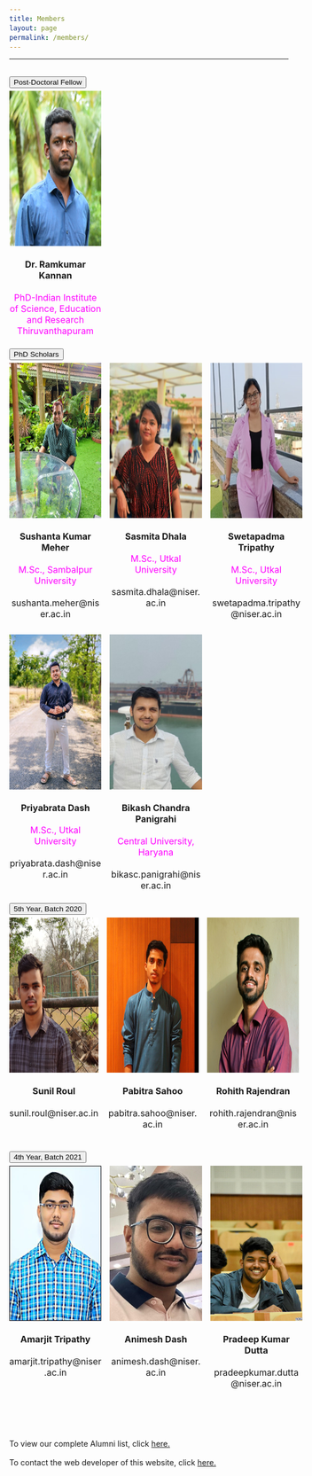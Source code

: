 ```yaml
---
title: Members
layout: page
permalink: /members/
---
```

<style>
    .img_cont {
        display: flex;
        width: 100%;
        justify-content: space-between;
        flex-direction: row;
    }
    .img_item {
        width: 33%;
        align-items: center;
        padding: 5px 15px 5px 0px;
    }
    img {
        height: 280px;
        width: 100%;
    }
    .item_data {
        width: 100%;
        font-size: 16px;
        text-align: center;
    }
    @media (max-width: 768px)
    {
    .img_cont {
        display: flex;
        width: 100%;
        justify-content: space-between;
        flex-direction: column;
    }
    .img_item {
        width: 100%;
        align-items: center;
        padding: 5px 15px 5px 0px;
        margin-bottom: 5px;
    }
    img {
        height: 400px;
        width: 100%;
        object-fit: cover;
    }
    .item_data {
        width: 100%;
        font-size: 16px;
        text-align: center;  
    }
    }
</style>
<hr>

<br>
<button class="heading">Post-Doctoral Fellow</button>

<br>
<div class="img_cont">
    <div class="img_item">
    <img src="/images/ram.png">
    <div class="item_data">
    <br>
    <span style="font-weight: bold;">Dr. Ramkumar Kannan</span>
    <br>
    <br>
    <span style="color: magenta;">PhD-Indian Institute of Science, Education and Research Thiruvanthapuram</span>
    </div>
    </div>
</div>

<br>
<button class="heading">PhD Scholars</button>

<br>
<div class=" img_cont">
    <div class="img_item">
    <img src="/images/sus.png">
    <div class="item_data">
    <br>
    <span style="font-weight: bold;">Sushanta Kumar Meher</span>
    <br>
    <br>
    <span style="color: magenta;">M.Sc., Sambalpur University</span>
    <br><br>
    sushanta.meher@niser.ac.in
    </div>
    </div>
    <div class="img_item">
    <img src="/images/sas.png">
    <div class="item_data">
    <br>
    <span style="font-weight: bold;">Sasmita Dhala </span>
    <br>
    <br>
    <span style="color: magenta;">M.Sc., Utkal University
    </span>
    <br><br>
    sasmita.dhala@niser.ac.in
    </div>
    </div>
    <div class="img_item">
    <img src="/images/swet.png">
    <div class="item_data">
    <br>
    <span style="font-weight: bold;">Swetapadma Tripathy</span>
    <br>
    <br>
    <span style="color: magenta;">M.Sc., Utkal University</span>
    <br><br>
    swetapadma.tripathy@niser.ac.in 
    </div>
    </div>
</div>

<br>
<div class="img_cont">
    <div class="img_item">
    <img src="/images/pri.jpg">
    <div class="item_data">
    <br>
    <span style="font-weight: bold;">Priyabrata Dash</span>
    <br>
    <br>
    <span style="color: magenta;">M.Sc., Utkal University</span>
    <br><br>
    priyabrata.dash@niser.ac.in
    </div>
    </div>
    <div class="img_item">
    <img src="/images/bik.jpg" style="object-fit: cover;">
    <div class="item_data">
    <br>
    <span style="font-weight: bold;">Bikash Chandra Panigrahi</span>
    <br>
    <br>
    <span style="color: magenta;">Central University, Haryana</span>
    <br><br>
    bikasc.panigrahi@niser.ac.in
    </div>
    </div>
    <div class="img_item">
    <span></span>
    <div class="item_data">
    <br>
    <span style="font-weight: bold;"></span>
    <br>
    <br>
    <span style="color: magenta;"></span>
    <br><br>
    <span></span>
    </div>
    </div>
</div>

<br>
<button class="heading">5th Year, Batch 2020</button>

<br>
<div class="img_cont">
    <div class="img_item">
    <img src="/images/sun.png">
    <div class="item_data">
    <br>
    <span style="font-weight: bold;">Sunil Roul</span>
    <br>
    <br>
    <span>sunil.roul@niser.ac.in </span>
    </div>
    </div>
    <div class="img_item">
    <img src="/images/pab.png">
    <div class="item_data">
    <br>
    <span style="font-weight: bold;">Pabitra Sahoo </span>
    <br>
    <br>
    <span>pabitra.sahoo@niser.ac.in </span>
    </div>
    </div>
    <div class="img_item">
    <img src="/images/roh.png">
    <div class="item_data">
    <br>
    <span style="font-weight: bold;">Rohith Rajendran</span>
    <br>
    <br>
    <span>rohith.rajendran@niser.ac.in</span>
    </div>
    </div>
</div>
<br>

<br>
<button class="heading">4th Year, Batch 2021</button>

<br>
<div class="img_cont">
    <div class="img_item">
    <img src="/images/amar.jpg">
    <div class="item_data">
    <br>
    <span style="font-weight: bold;">Amarjit Tripathy</span>
    <br>
    <br>
    <span>amarjit.tripathy@niser.ac.in</span>
    </div>
    </div>
    <div class="img_item">
    <img src="/images/ani.jpg" style="object-fit: cover;">
    <div class="item_data">
    <br>
    <span style="font-weight: bold;">Animesh Dash</span>
    <br>
    <br>
    <span>animesh.dash@niser.ac.in</span>
    </div>
    </div>
    <div class="img_item">
    <img src="/images/pra.jpg" style="object-fit: cover;">
    <div class="item_data">
    <br>
    <span style="font-weight: bold;">Pradeep Kumar Dutta</span>
    <br>
    <br>
    <span>pradeepkumar.dutta@niser.ac.in</span>
    </div>
    </div>
</div>
<br>

<br>
<br>
<br>
<br>
To view our complete Alumni list, click <a href=" {{ '/images/alumni/' | relative_url }}">here.</a>
<br>
<br>
To contact the web developer of this website, click <a href="mailto:aditya.mridul@niser.ac.in">here.</a>






